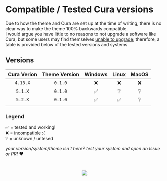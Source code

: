 # Compatible / Tested Cura versions

Due to how the theme and Cura are set up at the time of writing, there is no clear way to make the theme 100% backwards compatible.\
I would argue you have little to no reasons  to not upgrade a software like Cura, but some users may find themselves [unable to upgrade](https://support.makerbot.com/s/article/1667337917781); therefore, a table is provided below of the tested versions and systems

## Versions

| Cura Verion | Theme Version | Windows | Linux | MacOS |
| :---------: | :-----------: | :-----: | :---: | :---: |
|  `4.13.X`   |    `0.1.0`    |   ❌    |  ❌   |  ❌   |
|   `5.1.X`   |    `0.1.0`    |   ✅    |  ❔   |  ❔   |
|   `5.2.X`   |    `0.1.0`    |   ✅    |  ✅   |  ❔   |
|             |               |         |       |       |

### Legend

✅ = tested and working!\
❌ = incompatible :(\
❔ = unknown / untesed

*your version/system/theme isn't here? test your system and open an Issue or PR!* ❤

&nbsp;

<p align="center">
 <img src="https://raw.githubusercontent.com/catppuccin/catppuccin/main/assets/footers/gray0_ctp_on_line.svg?sanitize=true" />
</p>
